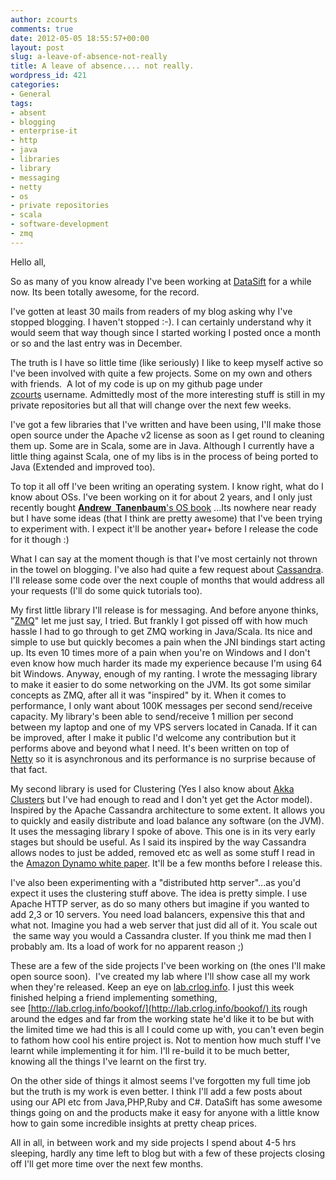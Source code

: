 ```yaml
---
author: zcourts
comments: true
date: 2012-05-05 18:55:57+00:00
layout: post
slug: a-leave-of-absence-not-really
title: A leave of absence.... not really.
wordpress_id: 421
categories:
- General
tags:
- absent
- blogging
- enterprise-it
- http
- java
- libraries
- library
- messaging
- netty
- os
- private repositories
- scala
- software-development
- zmq
---
```


Hello all,

So as many of you know already I've been working at [DataSift](http://datasift.com/) for a while now. Its been totally awesome, for the record.

I've gotten at least 30 mails from readers of my blog asking why I've stopped blogging. I haven't stopped :-).
I can certainly understand why it would seem that way though since I started working I posted once a month or so and the last entry was in December.<!-- more -->

The truth is I have so little time (like seriously) I like to keep myself active so I've been involved with quite a few projects. Some on my own and others with friends.  A lot of my code is up on my github page under [zcourts](https://github.com/zcourts/) username. Admittedly most of the more interesting stuff is still in my private repositories but all that will change over the next few weeks.

I've got a few libraries that I've written and have been using, I'll make those open source under the Apache v2 license as soon as I get round to cleaning them up. Some are in Scala, some are in Java. Although I currently have a little thing against Scala, one of my libs is in the process of being ported to Java (Extended and improved too).

To top it all off I've been writing an operating system. I know right, what do I know about OSs. I've been working on it for about 2 years, and I only just recently bought [**Andrew  Tanenbaum**'s OS book](http://www.amazon.co.uk/dp/0135053765) ...Its nowhere near ready but I have some ideas (that I think are pretty awesome) that I've been trying to experiment with. I expect it'll be another year+ before I release the code for it though :)

What I can say at the moment though is that I've most certainly not thrown in the towel on blogging. I've also had quite a few request about [Cassandra](http://cassandra.apache.org). I'll release some code over the next couple of months that would address all your requests (I'll do some quick tutorials too).

My first little library I'll release is for messaging. And before anyone thinks, "[ZMQ](http://www.zeromq.org/)" let me just say, I tried. But frankly I got pissed off with how much hassle I had to go through to get ZMQ working in Java/Scala. Its nice and simple to use but quickly becomes a pain when the JNI bindings start acting up. Its even 10 times more of a pain when you're on Windows and I don't even know how much harder its made my experience because I'm using 64 bit Windows. Anyway, enough of my ranting. I wrote the messaging library to make it easier to do some networking on the JVM. Its got some similar concepts as ZMQ, after all it was "inspired" by it. When it comes to performance, I only want about 100K messages per second send/receive capacity. My library's been able to send/receive 1 million per second between my laptop and one of my VPS servers located in Canada. If it can be improved, after I make it public I'd welcome any contribution but it performs above and beyond what I need. It's been written on top of [Netty](http://netty.io/) so it is asynchronous and its performance is no surprise because of that fact.

My second library is used for Clustering (Yes I also know about [Akka Clusters](http://doc.akka.io/docs/akka/2.0.1/cluster/cluster.html) but I've had enough to read and I don't yet get the Actor model). Inspired by the Apache Cassandra architecture to some extent. It allows you to quickly and easily distribute and load balance any software (on the JVM). It uses the messaging library I spoke of above. This one is in its very early stages but should be useful. As I said its inspired by the way Cassandra allows nodes to just be added, removed etc as well as some stuff I read in the [Amazon Dynamo white paper](http://s3.amazonaws.com/AllThingsDistributed/sosp/amazon-dynamo-sosp2007.pdf). It'll be a few months before I release this.

I've also been experimenting with a "distributed http server"...as you'd expect it uses the clustering stuff above. The idea is pretty simple. I use Apache HTTP server, as do so many others but imagine if you wanted to add 2,3 or 10 servers. You need load balancers, expensive this that and what not. Imagine you had a web server that just did all of it. You scale out  the same way you would a Cassandra cluster. If you think me mad then I probably am. Its a load of work for no apparent reason ;)

These are a few of the side projects I've been working on (the ones I'll make open source soon).  I've created my lab where I'll show case all my work when they're released. Keep an eye on [lab.crlog.info](http://lab.crlog.info/). I just this week finished helping a friend implementing something, see [http://lab.crlog.info/bookof/](http://lab.crlog.info/bookof/) its rough around the edges and far from the working state he'd like it to be but with the limited time we had this is all I could come up with, you can't even begin to fathom how cool his entire project is. Not to mention how much stuff I've learnt while implementing it for him. I'll re-build it to be much better, knowing all the things I've learnt on the first try.

On the other side of things it almost seems I've forgotten my full time job but the truth is my work is even better. I think I'll add a few posts about using our API etc from Java,PHP,Ruby and C#. DataSift has some awesome things going on and the products make it easy for anyone with a little know how to gain some incredible insights at pretty cheap prices.

All in all, in between work and my side projects I spend about 4-5 hrs sleeping, hardly any time left to blog but with a few of these projects closing off I'll get more time over the next few months.
